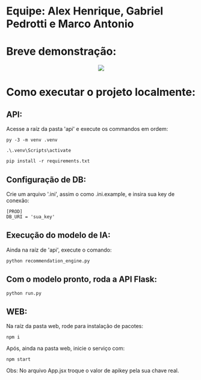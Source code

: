 # Equipe: Alex Henrique, Gabriel Pedrotti e Marco Antonio

# Breve demonstração:

<p align="center">
  <img src="https://github.com/user-attachments/assets/09d3810d-c2c3-4908-9e92-67fb2d3f5d2d" />
</p>

# Como executar o projeto localmente:

## API:

Acesse a raíz da pasta 'api' e execute os commandos em ordem:

```
py -3 -m venv .venv

.\.venv\Scripts\activate

pip install -r requirements.txt
```

## Configuração de DB:

Crie um arquivo '.ini', assim o como .ini.example, e insira sua key de conexão:

```
[PROD]
DB_URI = 'sua_key'
```

## Execução do modelo de IA:

Ainda na raíz de 'api', execute o comando:

```
python recommendation_engine.py
```

## Com o modelo pronto, roda a API Flask:

```
python run.py
```

## WEB:

Na raíz da pasta web, rode para instalação de pacotes:

```
npm i
```

Após, ainda na pasta web, inicie o serviço com:

```
npm start
```

Obs: No arquivo App.jsx troque o valor de apikey pela sua chave real.
